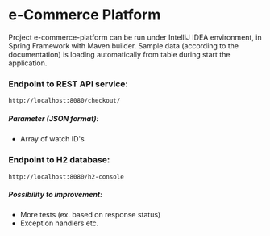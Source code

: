 # e-Commerce Platform
Project e-commerce-platform can be run under IntelliJ IDEA environment, in Spring Framework with Maven builder.
Sample data (according to the documentation) is loading automatically from table during start the application.


### Endpoint to REST API service:

```
http://localhost:8080/checkout/
```
##### Parameter (JSON format):
- Array of watch ID's


### Endpoint to H2 database:

```
http://localhost:8080/h2-console
```

##### Possibility to improvement:
- More tests (ex. based on response status)
- Exception handlers etc.

